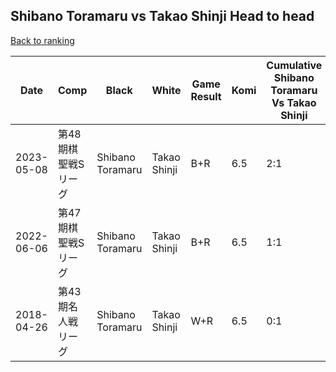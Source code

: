 ## Shibano Toramaru vs Takao Shinji Head to head

[Back to ranking](../../index.md)




| **Date** | **Comp** | **Black** | **White** | **Game Result** | **Komi** | **Cumulative Shibano Toramaru Vs Takao Shinji** | **Shibano Toramaru Streak** | **Takao Shinji Streak** | 
| --- | --- | --- | --- | --- | --- | --- | --- | --- |
| 2023-05-08 | 第48期棋聖戦Sリーグ | Shibano Toramaru | Takao Shinji | B+R | 6.5 | 2:1 | 2 | 0 | 
| 2022-06-06 | 第47期棋聖戦Sリーグ | Shibano Toramaru | Takao Shinji | B+R | 6.5 | 1:1 | 1 | 0 | 
| 2018-04-26 | 第43期名人戦リーグ | Shibano Toramaru | Takao Shinji | W+R | 6.5 | 0:1 | 0 | 1 |




